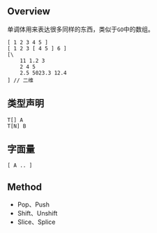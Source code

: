 ## Overview

单调体用来表达很多同样的东西，类似于`GO`中的数组。

```
[ 1 2 3 4 5 ]
[ 1 2 3 [ 4 5 ] 6 ]
[\
	11 1.2 3
	2 4 5
	2.5 5023.3 12.4
] // 二维
```

## 类型声明

```
T[] A
T[N] B
```

## 字面量

```
[ A .. ]
```

## Method

- Pop、Push
- Shift、Unshift
- Slice、Splice

